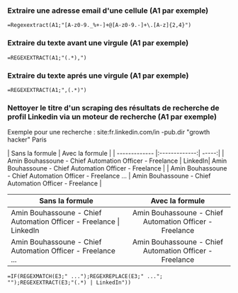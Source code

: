 ### Extraire une adresse email d'une cellule (A1 par exemple)
```
=Regexextract(A1;"[A-z0-9._%+-]+@[A-z0-9.-]+\.[A-z]{2,4}")
```

### Extraire du texte avant une virgule (A1 par exemple)
```
=REGEXEXTRACT(A1;"(.*),")
```

### Extraire du texte aprés une virgule (A1 par exemple)
```
=REGEXEXTRACT(A1;",(.*)")
```

### Nettoyer le titre d'un scraping des résultats de recherche de profil Linkedin via un moteur de recherche (A1 par exemple)

Exemple pour une recherche : site:fr.linkedin.com/in -pub.dir "growth hacker" Paris

| Sans la formule        | Avec la formule           |
| ------------- |:-------------:| -----:|
| Amin Bouhassoune - Chief Automation Officer - Freelance \| LinkedIn| Amin Bouhassoune - Chief Automation Officer - Freelance |
| Amin Bouhassoune - Chief Automation Officer - Freelance ... | Amin Bouhassoune - Chief Automation Officer - Freelance |

| Sans la formule        | Avec la formule           |
| ------------- |:-------------:|
| Amin Bouhassoune - Chief Automation Officer - Freelance \| LinkedIn      | Amin Bouhassoune - Chief Automation Officer - Freelance      |
| Amin Bouhassoune - Chief Automation Officer - Freelance ... | Amin Bouhassoune - Chief Automation Officer - Freelance      |


```
=IF(REGEXMATCH(E3;" ...");REGEXREPLACE(E3;" ..."; "");REGEXEXTRACT(E3;"(.*) | LinkedIn"))
```
